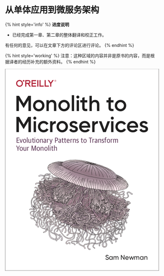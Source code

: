 # 从单体应用到微服务架构

{% hint style='info' %}
**进度说明**

* 已经完成第一章、第二章的整体翻译和校正工作。

有任何的意见，可以在文章下方的评论区进行评论。
{% endhint %}

{% hint style='working' %}
注意：这种区域的内容并非是原书的内容，而是根据译者的经历补充的额外资料。
{% endhint %}

![](images/cover.png)


